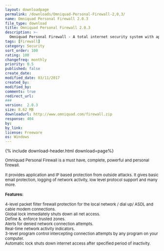 ```yaml
---
layout: downloadpage
permalink: /downloads/Omniquad-Personal-Firewall-2,0,3/
name: Omniquad Personal Firewall 2.0.3
file_type: download
title: Omniquad Personal Firewall 2.0.3
description: >-
  Omniquad Personal Firewall - A total internet security system with application and IP based security
tags: [Firewall]
category: Security
sort_order: 100
rating: 100
changefreq: monthly
priority: 0.5
published: false
create_date: 
modified_date: 03/11/2017
created_by: 
modified_by: 
comments: true
redirect_url: 
### 
version:  2.0.3
size: 8.62 MB
downloadurl: http://www.omniquad.com/firewall.zip
response: 404
by: 
by_link: 
license: Freeware
os: Windows
---
```


{% include download-header.html download=page%}

<p style="fix-download-text !important">
<p><font size="2"><p>Omniquad Personal Firewall is a must have, complete, powerful and personal firewall.<br />
<br />
It provides application and IP based protection from outside attacks. It gives basic email protection, logging of network activity, low level protocol support and many more.<br />
<br />
<span class="articleDetailsLink"><strong>Features:</strong></span><br />
<br />
4-level packet filter firewall protection for the local network / dial up/ ASDL and cable modem connections. <br />
Global lock immediately shuts down all net access. <br />
Define &amp;. enforce trusted zones. <br />
Alerts for denied network connection attempts. <br />
Real-time network activity indicators. <br />
3-level program control intercepting connection attempts by any program on your computer. <br />
Automatic lock shuts down internet access after specified period of inactivity.</p></p></p>
